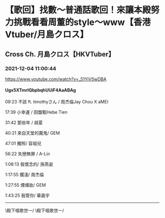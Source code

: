 # 【歌回】找數～普通話歌回！來讓本殿努力挑戰看看周董的style～www【香港Vtuber/月島クロス】

## Cross Ch. 月島クロス【HKVTuber】

### 2021-12-04 11:00:44

https://www.youtube.com/watch?v=_51YiV5wDBA

#### Ugx5XTmrIQbpbqhUUiF4AaABAg

09:23 不該 ft. timothyさん / 周杰倫Jay Chou X aMEI

17:39 小幸運 / 田馥甄Hebe Tien

31:42 那些年 / 胡夏

40:21 來自天堂的魔鬼/ GEM

47:01 獨照/ 容祖兒

56:22 失戀無罪 / A-Lin

1:08:13 我懷念的/ 孫燕姿

1:17:55 擱淺/ 周杰倫

1:27:55 煙燻妝/ GEM

1:43:25 我管你/ 華晨宇

-------------



 \殿下唱歌世一/ \殿下唱歌世一/

